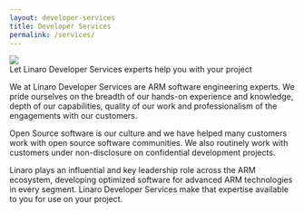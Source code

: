 ```yaml
---
layout: developer-services
title: Developer Services
permalink: /services/
---
```


<div class="services-img">
  <img class="img-responsive" src="{% asset_path 'services.jpg' %}"/>
  <div class="services-img-text">
    Let Linaro Developer Services experts help you with your project
  </div>
</div>

<div class="services-home-content" markdown="1">

We at Linaro Developer Services are ARM software engineering experts. We pride ourselves on the breadth of our hands-on experience and knowledge, depth of our capabilities, quality of our work and professionalism of the engagements with our customers.

Open Source software is our culture and we have helped many customers work with open source software communities. We also routinely work with customers under non-disclosure on confidential development projects.

Linaro plays an influential and key leadership role across the ARM ecosystem, developing optimized software for advanced ARM technologies in every
segment. Linaro Developer Services make that expertise available to you for use on your project.

</div>
